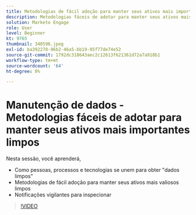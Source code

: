 ```yaml
---
title: Metodologias de fácil adoção para manter seus ativos mais importantes limpos
description: Metodologias fáceis de adotar para manter seus ativos mais importantes limpos
solution: Marketo Engage
role: User
level: Beginner
kt: 9765
thumbnail: 340596.jpeg
exl-id: ba392278-96b2-46a5-bb19-95f77de74e52
source-git-commit: 1792dc318643aec2c12613f621361d72a7a918b1
workflow-type: tm+mt
source-wordcount: '64'
ht-degree: 0%

---
```


# Manutenção de dados - Metodologias fáceis de adotar para manter seus ativos mais importantes limpos

Nesta sessão, você aprenderá,

* Como pessoas, processos e tecnologias se unem para obter &quot;dados limpos&quot;
* Metodologias de fácil adoção para manter seus ativos mais valiosos limpos
* Notificações vigilantes para inspecionar

>[!VIDEO](https://video.tv.adobe.com/v/340596/?quality=12&learn=on)
